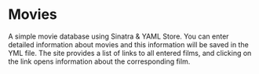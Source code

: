 # Movies

A simple movie database using Sinatra & YAML Store. You can enter detailed information about movies and this information will be saved in the YML file. The site provides a list of links to all entered films, and clicking on the link opens information about the corresponding film.
